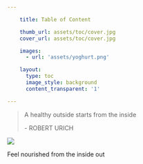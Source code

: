 ```yaml
---

    title: Table of Content

    thumb_url: assets/toc/cover.jpg
    cover_url: assets/toc/cover.jpg

    images:
      - url: 'assets/yoghurt.png'

    layout:
      type: toc
      image_style: background
      content_transparent: '1'

---
```


<blockquote>
  A healthy outside starts from the inside
  <p class="author">- ROBERT URICH</p>
</blockquote>

<div class="brand">
  <img src="assets/yoghurt.png" data-media-id="images:1"/>
  <p>Feel nourished from the inside out</p>
</div>
